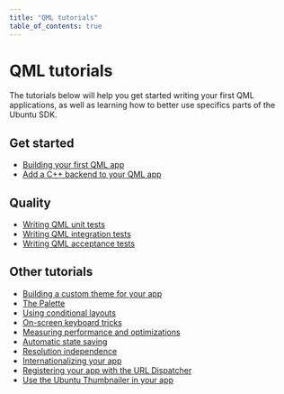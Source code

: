 ```yaml
---
title: "QML tutorials"
table_of_contents: true
---
```


# QML tutorials

The tutorials below will help you get started writing your first QML
applications, as well as learning how to better use specifics parts of the
Ubuntu SDK.

## Get started

  * [Building your first QML app](tutorials-building-your-first-qml-app.md)
  * [Add a C++ backend to your QML app](tutorials-add-cpp-backend-your-qml-app.md)

## Quality

  * [Writing QML unit tests](tutorials-qml-unit-testing.md)
  * [Writing QML integration tests](tutorials-qml-integration-testing.md)
  * [Writing QML acceptance tests](tutorials-writing-qml-acceptance-tests.md)

## Other tutorials

  * [Building a custom theme for your app](../../api-qml-current/UbuntuUserInterfaceToolkit.ubuntu-theming.md)
  * [The Palette](tutorials-ubuntu-ui-toolkit-palette.md)
  * [Using conditional layouts](../../api-qml-current/UbuntuUserInterfaceToolkit.ubuntu-layouts.md)
  * [On-screen keyboard tricks](tutorials-ubuntu-screen-keyboard-tricks.md)
  * [Measuring performance and optimizations](tutorials-performance-and-qml-applications-ubuntu.md)
  * [Automatic state saving](../../api-qml-current/UbuntuUserInterfaceToolkit.statesaving.md)
  * [Resolution independence](../../api-qml-current/UbuntuUserInterfaceToolkit.resolution-independence.md)
  * [Internationalizing your app](tutorials-internationalizing-your-app.md)
  * [Registering your app with the URL Dispatcher](tutorials-register-your-app-url-dispatcher.md)
  * [Use the Ubuntu Thumbnailer in your app](tutorials-use-ubuntu-thumbnailer.md)
